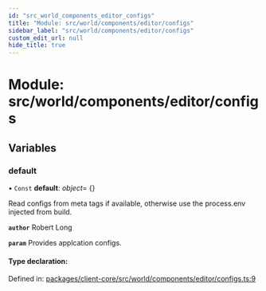 ```yaml
---
id: "src_world_components_editor_configs"
title: "Module: src/world/components/editor/configs"
sidebar_label: "src/world/components/editor/configs"
custom_edit_url: null
hide_title: true
---
```


# Module: src/world/components/editor/configs

## Variables

### default

• `Const` **default**: *object*= {}

Read configs from meta tags if available, otherwise use the process.env injected from build.

**`author`** Robert Long

**`param`** Provides applcation configs.

#### Type declaration:

Defined in: [packages/client-core/src/world/components/editor/configs.ts:9](https://github.com/xr3ngine/xr3ngine/blob/65dfcf39a/packages/client-core/src/world/components/editor/configs.ts#L9)
